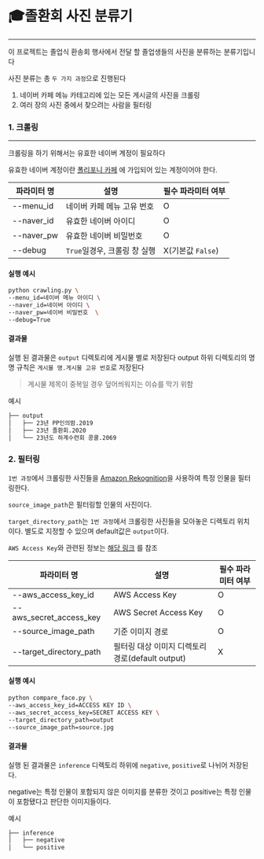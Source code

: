 # 🎓졸환회 사진 분류기

---
이 프로젝트는 졸업식 환송회 행사에서 전달 할 졸업생들의 사진을 분류하는 분류기입니다

사진 분류는 총 `두 가지 과정`으로 진행된다

1. 네이버 카페 메뉴 카테고리에 있는 모든 게시글의 사진을 크롤링
2. 여러 장의 사진 중에서 찾으려는 사람을 필터링

### 1. 크롤링

---
크롤링을 하기 위해서는 유효한 네이버 계정이 필요하다

유효한 네이버 계정이란 [폴리포니 카페](https://cafe.naver.com/cbnupolyphony) 에 가입되어 있는 계정이어야 한다.

| 파라미터 명     | 설명                  | 필수 파라미터 여부     |
|------------|---------------------|----------------|
| --menu_id  | 네이버 카페 메뉴 고유 번호     | O              |
| --naver_id | 유효한 네이버 아이디         | O              |
| --naver_pw | 유효한 네이버 비밀번호        | O              |
| --debug    | `True`일경우, 크롤링 창 실행 | X(기본값 `False`) |

#### 실행 예시

```bash
python crawling.py \
--menu_id=네이버 메뉴 아이디 \ 
--naver_id=네이버 아이디 \
--naver_pw=네이버 비밀번호  \
--debug=True 
```

#### 결과물

실행 된 결과물은 `output` 디렉토리에 게시물 별로 저장된다
output 하위 디렉토리의 명명 규칙은 `게시물 명.게시물 고유 번호`로 저장된다
> 게시물 제목이 중복일 경우 덮어씌워지는 이슈를 막기 위함

예시

```bash
├── output
│   ├── 23년 PP인의밤.2019
│   ├── 23년 졸환회.2020
│   └── 23년도 하계수련회 콩쿨.2069
```

### 2. 필터링

`1번 과정`에서 크롤링한 사진들을 [Amazon Rekognition](https://aws.amazon.com/ko/rekognition/)을 사용하여 특정 인물을 필터링한다.

`source_image_path`은 필터링할 인물의 사진이다.

`target_directory_path`는 `1번 과정`에서 크롤링한 사진들을 모아놓은 디렉토리 위치이다. 별도로 지정할 수 있으며 default값은 `output`이다.

`AWS Access Key`와 관련된
정보는 [해당 링크](https://docs.aws.amazon.com/IAM/latest/UserGuide/id_credentials_access-keys.html?icmpid=docs_iam_console#Using_CreateAccessKey)
를 참조

| 파라미터 명                  | 설명                                 | 필수 파라미터 여부 |
|-------------------------|------------------------------------|------------|
| --aws_access_key_id     | AWS Access Key                     | O          |
| --aws_secret_access_key | AWS Secret Access Key              | O          |
| --source_image_path     | 기준 이미지 경로                          | O          |
| --target_directory_path | 필터링 대상 이미지 디렉토리 경로(default output) | X          |

#### 실행 예시

```bash
python compare_face.py \
--aws_access_key_id=ACCESS KEY ID \
--aws_secret_access_key=SECRET ACCESS KEY \
--target_directory_path=output 
--source_image_path=source.jpg
```

#### 결과물

실행 된 결과물은 `inference` 디렉토리 하위에 `negative`, `positive`로 나뉘어 저장된다.

negative는 특정 인물이 포함되지 않은 이미지를 분류한 것이고 positive는 특정 인물이 포함됐다고 판단한 이미지들이다.

예시

```bash
├── inference
│   ├── negative
│   └── positive
```
